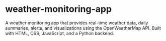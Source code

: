 # weather-monitoring-app
A weather monitoring app that provides real-time weather data, daily summaries, alerts, and visualizations using the OpenWeatherMap API. Built with HTML, CSS, JavaScript, and a Python backend.
